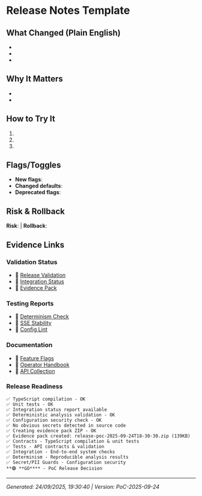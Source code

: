 # Release Notes Template

## What Changed (Plain English)

<!-- Brief, non-technical summary of what users will notice -->
-
-
-

## Why It Matters

<!-- Business value and user impact -->
-
-

## How to Try It

<!-- Simple steps for users to test the new features -->
1.
2.
3.

## Flags/Toggles

<!-- Feature flags and configuration changes -->
- **New flags**:
- **Changed defaults**:
- **Deprecated flags**:

## Risk & Rollback

<!-- Single line about risk level and rollback plan -->
**Risk**: <!-- Low/Medium/High --> | **Rollback**: <!-- Brief description of rollback procedure -->

## Evidence Links

<!-- Auto-populated by notes:prepare script -->
### Validation Status
- 🔗 [Release Validation](./artifacts/release-summary.json)
- 🔗 [Integration Status](./artifacts/integration-status.html)
- 🔗 [Evidence Pack](./artifacts/index.html)

### Testing Reports
- 🔗 [Determinism Check](./artifacts/determinism-check.json)
- 🔗 [SSE Stability](./artifacts/sse-stability.json)
- 🔗 [Config Lint](./artifacts/config-lint.json)

### Documentation
- 🔗 [Feature Flags](./artifacts/flags.html)
- 🔗 [Operator Handbook](./artifacts/operator-handbook.md)
- 🔗 [API Collection](./tools/postman-collection.json)

### Release Readiness
```
✅ TypeScript compilation - OK
✅ Unit tests - OK
✅ Integration status report available
✅ Deterministic analysis validation - OK
✅ Configuration security check - OK
✅ No obvious secrets detected in source code
✅ Creating evidence pack ZIP - OK
✅ Evidence pack created: release-poc-2025-09-24T18-30-30.zip (139KB)
✅ Contracts - TypeScript compilation & unit tests
✅ Tests - API contracts & validation
✅ Integration - End-to-end system checks
✅ Determinism - Reproducible analysis results
✅ Secret/PII Guards - Configuration security
**🟢 **GO**** - PoC Release Decision
```

---
*Generated: 24/09/2025, 19:30:40 | Version: PoC-2025-09-24*
